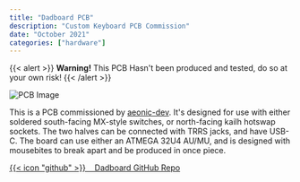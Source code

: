 ```yaml
---
title: "Dadboard PCB"
description: "Custom Keyboard PCB Commission"
date: "October 2021"
categories: ["hardware"]
---
```

{{< alert >}}
**Warning!** This PCB Hasn't been produced and tested, do so at your own risk!
{{< /alert >}}

![PCB Image](dadboard.png)

This is a PCB commissioned by [aeonic-dev](https://github.com/aeonic-dev "Aeonic's GitHub"). It's designed for use with either soldered south-facing MX-style switches, or north-facing kailh hotswap sockets. The two halves can be connected with TRRS jacks, and have USB-C. The board can use either an ATMEGA 32U4 AU/MU, and is designed with mousebites to break apart and be produced in once piece.

[{{< icon "github" >}}&nbsp;&nbsp;&nbsp;&nbsp;Dadboard GitHub Repo](https://github.com/lfgberg/dadboard-pcb)
